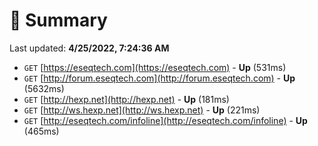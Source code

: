 # 📖 Summary
Last updated: **4/25/2022, 7:24:36 AM**

- `GET` [https://eseqtech.com](https://eseqtech.com) - **Up** (531ms)
- `GET` [http://forum.eseqtech.com](http://forum.eseqtech.com) - **Up** (5632ms)
- `GET` [http://hexp.net](http://hexp.net) - **Up** (181ms)
- `GET` [http://ws.hexp.net](http://ws.hexp.net) - **Up** (221ms)
- `GET` [http://eseqtech.com/infoline](http://eseqtech.com/infoline) - **Up** (465ms)
